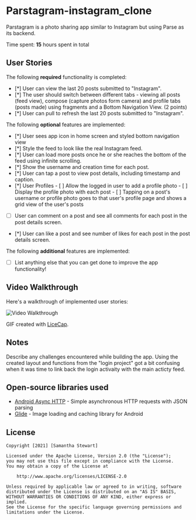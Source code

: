 # Parstagram-instagram_clone
Parstagram is a photo sharing app similar to Instagram but using Parse as its backend.


Time spent: **15** hours spent in total

## User Stories

The following **required** functionality is completed:

- [*] User can view the last 20 posts submitted to "Instagram".
- [*] The user should switch between different tabs - viewing all posts (feed view), compose (capture photos form camera) and profile tabs (posts made) using fragments and a Bottom Navigation View. (2 points)
- [*] User can pull to refresh the last 20 posts submitted to "Instagram".

The following **optional** features are implemented:

- [*] User sees app icon in home screen and styled bottom navigation view
- [*] Style the feed to look like the real Instagram feed.
- [*] User can load more posts once he or she reaches the bottom of the feed using infinite scrolling.
- [*] Show the username and creation time for each post.
- [*] User can tap a post to view post details, including timestamp and caption.
- [*] User Profiles
      - [ ] Allow the logged in user to add a profile photo
      - [ ] Display the profile photo with each post
      - [ ] Tapping on a post's username or profile photo goes to that user's profile page and shows a grid view of the user's posts 
- [ ] User can comment on a post and see all comments for each post in the post details screen.
- [*] User can like a post and see number of likes for each post in the post details screen.

The following **additional** features are implemented:

- [ ] List anything else that you can get done to improve the app functionality!

## Video Walkthrough

Here's a walkthrough of implemented user stories:

<img src='http://i.imgur.com/link/to/your/gif/file.gif' title='Video Walkthrough' width='' alt='Video Walkthrough' />

GIF created with [LiceCap](http://www.cockos.com/licecap/).

## Notes

Describe any challenges encountered while building the app.
Using the created layout and functions from the "login project" got a bit confusing when it was time to link back the login activaity with the main acticty feed.

## Open-source libraries used

- [Android Async HTTP](https://github.com/codepath/CPAsyncHttpClient) - Simple asynchronous HTTP requests with JSON parsing
- [Glide](https://github.com/bumptech/glide) - Image loading and caching library for Android

## License

    Copyright [2021] [Samantha Stewart]

    Licensed under the Apache License, Version 2.0 (the "License");
    you may not use this file except in compliance with the License.
    You may obtain a copy of the License at

        http://www.apache.org/licenses/LICENSE-2.0

    Unless required by applicable law or agreed to in writing, software
    distributed under the License is distributed on an "AS IS" BASIS,
    WITHOUT WARRANTIES OR CONDITIONS OF ANY KIND, either express or implied.
    See the License for the specific language governing permissions and
    limitations under the License.
